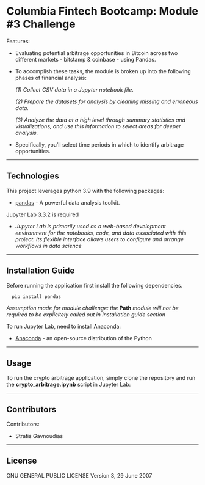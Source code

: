 # Columbia Fintech Bootcamp: Module #3 Challenge

Features:
- Evaluating potential arbitrage opportunities in Bitcoin across two different markets - bitstamp & coinbase - using Pandas.
- To accomplish these tasks, the module is broken up into the following phases of financial analysis: 

     *(1) Collect CSV data in a Jupyter notebook file.*

     *(2) Prepare the datasets for analysis by cleaning missing and erroneous data.*

     *(3) Analyze the data at a high level through summary statistics and visualizations, and use this information to select areas for deeper analysis.*

- Specifically, you’ll select time periods in which to identify arbitrage opportunities.
---

## Technologies

This project leverages python 3.9 with the following packages:
* [pandas](https://github.com/pandas-dev/pandas) - A powerful data analysis toolkit.

Jupyter Lab 3.3.2 is required

- *Jupyter Lab is primarily used as a web-based development environment for the notebooks, code, and data associated with this project.  Its flexible interface allows users to configure and arrange workflows in data science*

---

## Installation Guide

Before running the application first install the following dependencies.

```python
  pip install pandas
```
*Assumption made for module challenge: the* **Path** *module will not be required to be explicitely called out in Installation guide section*

To run Jupyter Lab, need to install Anaconda:
* [Anaconda](https://docs.anaconda.com/anaconda/install/) - an open-source distribution of the Python
---

## Usage

To run the crypto arbitrage application, simply clone the repository and run the **crypto_arbitrage.ipynb** script in Jupyter Lab:

---

## Contributors

Contributors:
- Stratis Gavnoudias

---

## License

GNU GENERAL PUBLIC LICENSE Version 3, 29 June 2007